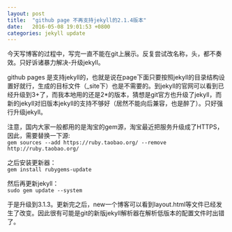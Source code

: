 ```yaml
---
layout: post
title:  "github page 不再支持jekyll的2.1.4版本"
date:   2016-05-08 19:01:53 +0800
categories: jekyll update
---
```

今天写博客的过程中，写完一直不能在git上展示。反复尝试改名称，头，都不奏效。只好诉诸暴力解决-升级jekyll。

github pages 是支持jekyll的，也就是说在page下面只要按照jekyll的目录结构设置好就行，生成的目标文件（_site下）也是不需要的。到jekyll的官网可以看到已经升级到3+了，而我本地用的还是2*的版本，猜想是git官方也升级了jekyll，而新的jekyll对旧版本jekyll的支持不够好（居然不能向后兼容，也是醉了）。只好强行升级jekyll。

注意，国内大家一般都用的是淘宝的gem源，淘宝最近把服务升级成了HTTPS，因此，需要替换一下源:  
`gem sources --add https://ruby.taobao.org/ --remove http://ruby.taobao.org/`

之后安装更新器：  
`gem install rubygems-update`

然后再更新jekyll：  
`sudo gem update --system`

于是升级到3.1.3。更新完之后，new一个博客可以看到layout.html等文件已经发生了改变。因此很有可能是git的新版jekyll解析器在解析低版本的配置文件时出错了。


